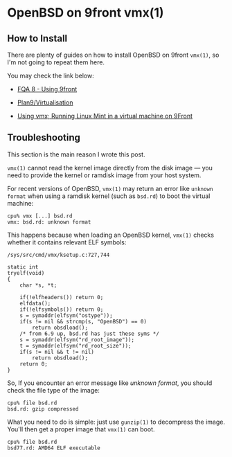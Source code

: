 # OpenBSD on 9front vmx(1)

## How to Install

There are plenty of guides on how to install OpenBSD on 9front `vmx(1)`, so I'm not going to repeat them here.

You may check the link below:

- [FQA 8 - Using 9front](https://fqa.9front.org/fqa8.html#8.7.5.1.3)

- [Plan9/Virtualisation](https://9lab.org/plan9/virtualisation/) 

- [Using vmx; Running Linux Mint in a virtual machine on 9Front ](https://www.youtube.com/watch?v=0gGgO_hCkWA)

## Troubleshooting

This section is the main reason I wrote this post.

`vmx(1)` cannot read the kernel image directly from the disk image — you need to provide the kernel or ramdisk image from your host system.

For recent versions of OpenBSD, `vmx(1)` may return an error like `unknown format` when using a ramdisk kernel (such as `bsd.rd`) to boot the virtual machine:

```
cpu% vmx [...] bsd.rd
vmx: bsd.rd: unknown format
```

This happens because when loading an OpenBSD kernel, `vmx(1)` checks whether it contains relevant ELF symbols:

`/sys/src/cmd/vmx/ksetup.c:727,744`

```
static int
tryelf(void)
{
	char *s, *t;

	if(!elfheaders()) return 0;
	elfdata();
	if(!elfsymbols()) return 0;
	s = symaddr(elfsym("ostype"));
	if(s != nil && strcmp(s, "OpenBSD") == 0)
		return obsdload();
	/* from 6.9 up, bsd.rd has just these syms */
	s = symaddr(elfsym("rd_root_image"));
	t = symaddr(elfsym("rd_root_size"));
	if(s != nil && t != nil)
		return obsdload();
	return 0;
}
```


So, If you encounter an error message like *unknown format*, you should check the file type of the image:

```
cpu% file bsd.rd
bsd.rd: gzip compressed
```

What you need to do is simple: just use `gunzip(1)` to decompress the image. You'll then get a proper image that `vmx(1)` can boot.


```
cpu% file bsd.rd
bsd77.rd: AMD64 ELF executable
```

